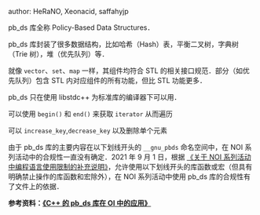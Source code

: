 author: HeRaNO, Xeonacid, saffahyjp

pb\_ds 库全称 Policy-Based Data Structures．

pb\_ds 库封装了很多数据结构，比如哈希（Hash）表，平衡二叉树，字典树（Trie 树），堆（优先队列）等．

就像 `vector`、`set`、`map` 一样，其组件均符合 STL 的相关接口规范．部分（如优先队列）包含 STL 内对应组件的所有功能，但比 STL 功能更多．

pb\_ds 只在使用 libstdc++ 为标准库的编译器下可以用．

可以使用 `begin()` 和 `end()` 来获取 `iterator` 从而遍历

可以 `increase_key`,`decrease_key` 以及删除单个元素

由于 pb\_ds 库的主要内容在以下划线开头的 `__gnu_pbds` 命名空间中，在 NOI 系列活动中的合规性一直没有确定．2021 年 9 月 1 日，根据 [《关于 NOI 系列活动中编程语言使用限制的补充说明》](https://www.noi.cn/xw/2021-09-01/735729.shtml)，允许使用以下划线开头的库函数或宏（但具有明确禁止操作的库函数和宏除外），在 NOI 系列活动中使用 pb\_ds 库的合规性有了文件上的依据．

**参考资料：[《C++ 的 pb\_ds 库在 OI 中的应用》](https://github.com/OI-Wiki/libs/blob/master/lang/pb-ds/C%2B%2B的pb_ds库在OI中的应用.pdf)**
